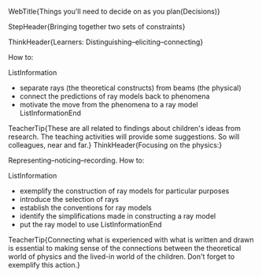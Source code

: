 WebTitle{Things you&apos;ll need to decide on as you plan(Decisions)}

StepHeader{Bringing together two sets of constraints}

ThinkHeader{Learners: Distinguishing&ndash;eliciting&ndash;connecting}

How to:

ListInformation
- separate rays (the theoretical constructs) from beams (the physical)
- connect the predictions of ray models back to phenomena
- motivate the move from the phenomena to a ray model
ListInformationEnd

TeacherTip{These are all related to findings about children's ideas from research. The teaching activities will provide some suggestions. So will colleagues, near and far.}
ThinkHeader{Focusing on the physics:}

Representing&ndash;noticing&ndash;recording. How to:

ListInformation
- exemplify the construction of ray models for particular purposes
- introduce the selection of rays
- establish the conventions for ray models
- identify the simplifications made in constructing a ray model
- put the ray model to use
ListInformationEnd

TeacherTip{Connecting what is experienced with what is written and drawn is essential to making sense of the connections between the theoretical world of physics and the lived-in world of the children. Don't forget to exemplify this action.}

